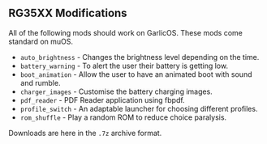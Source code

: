 ## RG35XX Modifications

All of the following mods should work on GarlicOS. These mods come standard on muOS.

* `auto_brightness` - Changes the brightness level depending on the time.
* `battery_warning` - To alert the user their battery is getting low.
* `boot_animation` - Allow the user to have an animated boot with sound and rumble.
* `charger_images` - Customise the battery charging images.
* `pdf_reader` - PDF Reader application using fbpdf.
* `profile_switch` - An adaptable launcher for choosing different profiles.
* `rom_shuffle` - Play a random ROM to reduce choice paralysis.

Downloads are here in the `.7z` archive format.
